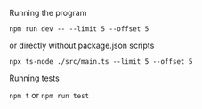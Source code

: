 Running the program

```npm run dev -- --limit 5 --offset 5```

or directly without package.json scripts

```npx ts-node ./src/main.ts --limit 5 --offset 5```

Running tests

```npm t``` or ```npm run test```
